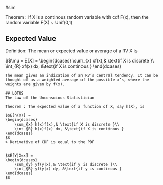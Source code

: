 #sim 

Theorem : If X is a continous random variable with cdf F(x), then the random variable F(X) ~ Unif(0,1)

## Expected Value

Definition: The mean or expected value or average of a RV X is

$$\mu = E[X] =
\begin{dcases}
    \sum_{x} xf(x),& \text{if X is discrete }\\
    \int_{R} xf(x) dx, &\text{if X is continous }
\end{dcases}
``` $$
The mean gives an indication of an RV’s central tendency. It can be thought of as a weighted average of the possible x’s, where the weights are given by f(x).

## LOTUS
The Law of the Unconscious Statistician

Theorem : The expected value of a function of X, say h(X), is

$$E[h(X)] = 
\begin{dcases}
    \sum_{x} h(x)f(x),& \text{if X is discrete }\\
    \int_{R} h(x)f(x) dx, &\text{if X is continous }
\end{dcases}
$$
> Derivative of CDF is equal to the PDF


$$E[Y|X=x] = 
\begin{dcases}
    \sum_{y} yf(y|x),& \text{if y is discrete }\\
    \int_{R} yf(y|x) dy, &\text{if y is continous }
\end{dcases}
$$
